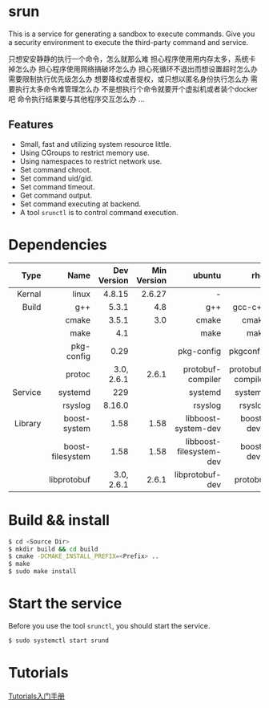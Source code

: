 # srun
This is a service for generating a sandbox to execute commands.
Give you a security environment to execute the third-party command and service.

只想安安静静的执行一个命令，怎么就那么难
	担心程序使用用内存太多，系统卡掉怎么办
	担心程序使用网络搞破坏怎么办
	担心死循环不退出而想设置超时怎么办
	需要限制执行优先级怎么办
	想要降权或者提权，或只想以匿名身份执行怎么办
	需要执行太多命令难管理怎么办
	不是想执行个命令就要开个虚拟机或者装个docker吧
	命令执行结果要与其他程序交互怎么办
	...

## Features

* Small, fast and utilizing system resource little.
* Using CGroups to restrict memory use.
* Using namespaces to restrict network use.
* Set command chroot.
* Set command uid/gid.
* Set command timeout.
* Get command output.
* Set command executing at backend.
* A tool `srunctl` is to control command execution.

# Dependencies

| Type    | Name             | Dev Version | Min Version | ubuntu                  | rhel             |
|--------:|-----------------:|------------:|------------:|------------------------:|-----------------:|
| Kernal  | linux            | 4.8.15      | 2.6.27      | -                       | -                |
| Build   | g++              | 5.3.1       | 4.8         | g++                     | gcc-c++          |
|         | cmake            | 3.5.1       | 3.0         | cmake                   | cmake            |
|         | make             | 4.1         |             | make                    | make             |
|         | pkg-config       | 0.29        |             | pkg-config              | pkgconfig        |
|         | protoc           | 3.0, 2.6.1  | 2.6.1       | protobuf-compiler       | protobuf-compiler|
| Service | systemd          | 229         |             | systemd                 | systemd          |
|         | rsyslog          | 8.16.0      |             | rsyslog                 | rsyslog          |
| Library | boost-system     | 1.58        | 1.58        | libboost-system-dev     | boost-devel      |
|         | boost-filesystem | 1.58        | 1.58        | libboost-filesystem-dev | boost-devel      |
|         | libprotobuf      | 3.0, 2.6.1  | 2.6.1       | libprotobuf-dev         | protobuf         |

# Build && install

```sh
$ cd <Source Dir>
$ mkdir build && cd build
$ cmake -DCMAKE_INSTALL_PREFIX=<Prefix> ..
$ make
$ sudo make install
```

# Start the service

Before you use the tool `srunctl`, you should start the service.

```sh
$ sudo systemctl start srund
```

# Tutorials

[Tutorials入门手册](doc/tutorials.md)
